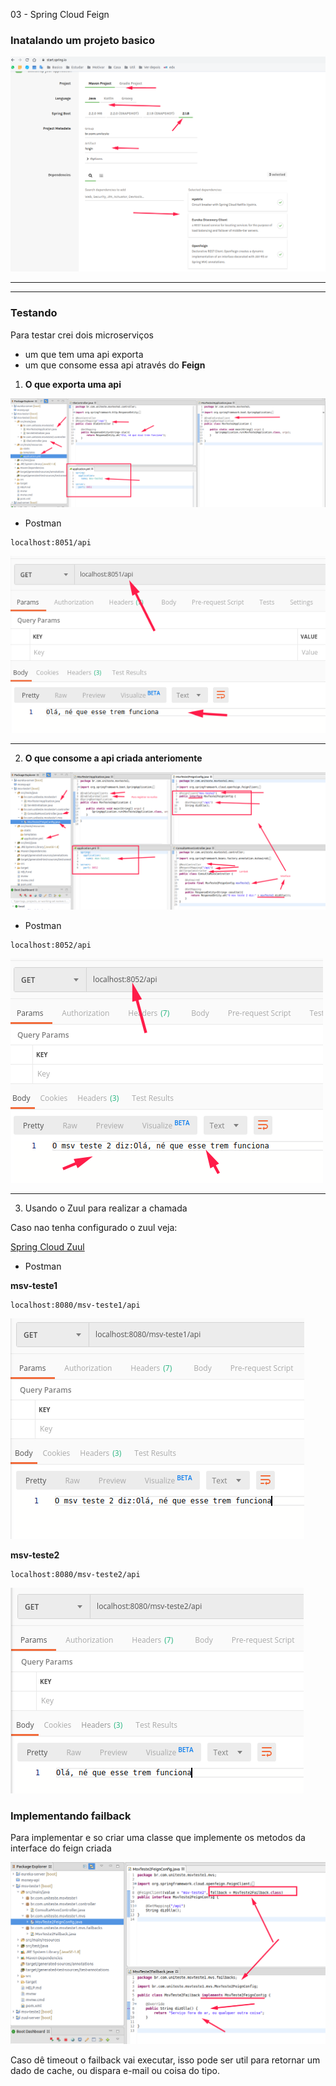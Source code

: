 03 - Spring Cloud Feign


### Inatalando um projeto basico

![072714346c8238edd889b6680d4acbbb.png](_resources/49e34598a4e34259ac1631b0c8edda56.png)

------
------

### Testando

Para testar crei dois microserviços
- um que tem uma api exporta
- um que consome essa api através do **Feign**

1. **O que exporta uma api**

![2360e823a8a8ed7d08838d009cf48464.png](_resources/d9acac86a22a4dea96f222896f8985a9.png)

- Postman

```
localhost:8051/api
```

![13b015784ca2c38d5190da190cc3407e.png](_resources/522687df3a75401293913116c68cce4d.png)

------

2. **O que consome a api criada anteriomente**

![d1ea373f7825623c6ab1f350b9dcab07.png](_resources/cffc388edc964947b14334f9dc37ebee.png)


- Postman

```
localhost:8052/api
```

![872e5867dde0b93a1db0ba68b5c799be.png](_resources/6372cf8087d34053a79c5472ed177f85.png)


------

3. Usando o Zuul para realizar a chamada

Caso nao tenha configurado o zuul veja:

[Spring Cloud Zuul](https://github.com/Uniliva/test-zuul-server/tree/master)

- Postman

**msv-teste1**

```
localhost:8080/msv-teste1/api
```

![458ce4852c41291beed898e258f7e2a9.png](_resources/cff3b29b251843acb846bd395651b545.png)

**msv-teste2**
```
localhost:8080/msv-teste2/api
```

![313808569a3678e99ffea10c946c940c.png](_resources/27af4ce2bfec4c969974b08107bd78c8.png)


### Implementando failback

Para implementar e so criar uma classe que implemente os metodos da interface do feign criada

![c44038b80f8a15faf3e1d4532bebe9cc.png](_resources/f2bff864f41943649bfa242d471a85c3.png)

Caso dê timeout o failback vai executar, isso pode ser util para retornar um dado de cache, ou dispara e-mail ou coisa do tipo.



